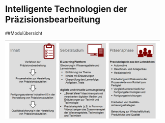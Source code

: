 # **Intelligente Technologien der Präzisionsbearbeitung**

##Modulübersicht

![image](images/Moduluebersicht.png)
